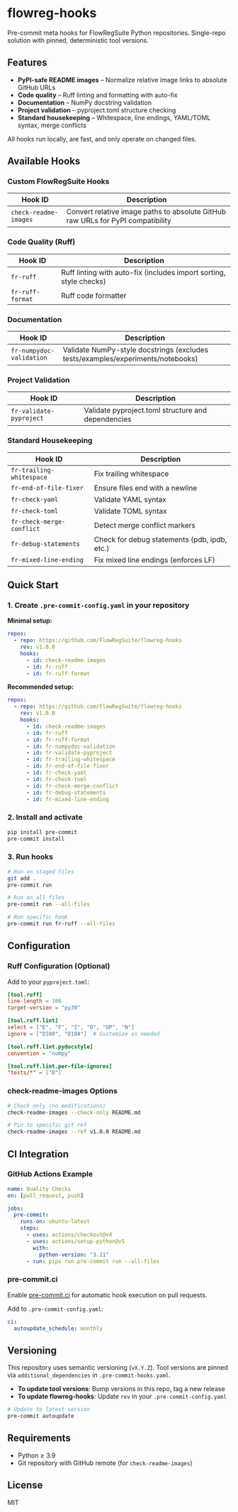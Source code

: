 # flowreg-hooks

Pre-commit meta hooks for FlowRegSuite Python repositories. Single-repo solution with pinned, deterministic tool versions.

## Features

- **PyPI-safe README images** – Normalize relative image links to absolute GitHub URLs
- **Code quality** – Ruff linting and formatting with auto-fix
- **Documentation** – NumPy docstring validation
- **Project validation** – pyproject.toml structure checking
- **Standard housekeeping** – Whitespace, line endings, YAML/TOML syntax, merge conflicts

All hooks run locally, are fast, and only operate on changed files.

## Available Hooks

### Custom FlowRegSuite Hooks

| Hook ID | Description |
|---------|-------------|
| `check-readme-images` | Convert relative image paths to absolute GitHub raw URLs for PyPI compatibility |

### Code Quality (Ruff)

| Hook ID | Description |
|---------|-------------|
| `fr-ruff` | Ruff linting with auto-fix (includes import sorting, style checks) |
| `fr-ruff-format` | Ruff code formatter |

### Documentation

| Hook ID | Description |
|---------|-------------|
| `fr-numpydoc-validation` | Validate NumPy-style docstrings (excludes tests/examples/experiments/notebooks) |

### Project Validation

| Hook ID | Description |
|---------|-------------|
| `fr-validate-pyproject` | Validate pyproject.toml structure and dependencies |

### Standard Housekeeping

| Hook ID | Description |
|---------|-------------|
| `fr-trailing-whitespace` | Fix trailing whitespace |
| `fr-end-of-file-fixer` | Ensure files end with a newline |
| `fr-check-yaml` | Validate YAML syntax |
| `fr-check-toml` | Validate TOML syntax |
| `fr-check-merge-conflict` | Detect merge conflict markers |
| `fr-debug-statements` | Check for debug statements (pdb, ipdb, etc.) |
| `fr-mixed-line-ending` | Fix mixed line endings (enforces LF) |

## Quick Start

### 1. Create `.pre-commit-config.yaml` in your repository

**Minimal setup:**
```yaml
repos:
  - repo: https://github.com/FlowRegSuite/flowreg-hooks
    rev: v1.0.0
    hooks:
      - id: check-readme-images
      - id: fr-ruff
      - id: fr-ruff-format
```

**Recommended setup:**
```yaml
repos:
  - repo: https://github.com/FlowRegSuite/flowreg-hooks
    rev: v1.0.0
    hooks:
      - id: check-readme-images
      - id: fr-ruff
      - id: fr-ruff-format
      - id: fr-numpydoc-validation
      - id: fr-validate-pyproject
      - id: fr-trailing-whitespace
      - id: fr-end-of-file-fixer
      - id: fr-check-yaml
      - id: fr-check-toml
      - id: fr-check-merge-conflict
      - id: fr-debug-statements
      - id: fr-mixed-line-ending
```

### 2. Install and activate

```bash
pip install pre-commit
pre-commit install
```

### 3. Run hooks

```bash
# Run on staged files
git add .
pre-commit run

# Run on all files
pre-commit run --all-files

# Run specific hook
pre-commit run fr-ruff --all-files
```

## Configuration

### Ruff Configuration (Optional)

Add to your `pyproject.toml`:

```toml
[tool.ruff]
line-length = 100
target-version = "py39"

[tool.ruff.lint]
select = ["E", "F", "I", "D", "UP", "N"]
ignore = ["D100", "D104"]  # Customize as needed

[tool.ruff.lint.pydocstyle]
convention = "numpy"

[tool.ruff.lint.per-file-ignores]
"tests/*" = ["D"]
```

### check-readme-images Options

```bash
# Check only (no modifications)
check-readme-images --check-only README.md

# Pin to specific git ref
check-readme-images --ref v1.0.0 README.md
```

## CI Integration

### GitHub Actions Example

```yaml
name: Quality Checks
on: [pull_request, push]

jobs:
  pre-commit:
    runs-on: ubuntu-latest
    steps:
      - uses: actions/checkout@v4
      - uses: actions/setup-python@v5
        with:
          python-version: "3.11"
      - run: pipx run pre-commit run --all-files
```

### pre-commit.ci

Enable [pre-commit.ci](https://pre-commit.ci) for automatic hook execution on pull requests.

Add to `.pre-commit-config.yaml`:
```yaml
ci:
  autoupdate_schedule: monthly
```

## Versioning

This repository uses semantic versioning (`vX.Y.Z`). Tool versions are pinned via `additional_dependencies` in `.pre-commit-hooks.yaml`.

- **To update tool versions**: Bump versions in this repo, tag a new release
- **To update flowreg-hooks**: Update `rev` in your `.pre-commit-config.yaml`

```bash
# Update to latest version
pre-commit autoupdate
```

## Requirements

- Python ≥ 3.9
- Git repository with GitHub remote (for `check-readme-images`)

## License

MIT
